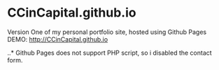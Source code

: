 # CCinCapital.github.io
Version One of my personal portfolio site, hosted using Github Pages
DEMO: http://CCinCapital.github.io

..* Github Pages does not support PHP script, so i disabled the contact form.
